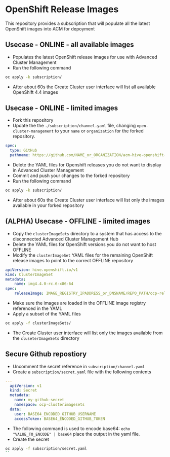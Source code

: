 # OpenShift Release Images
This repository provides a subscription that will populate all the latest OpenShift images into ACM for depoyment

## Usecase - ONLINE - all available images
- Populates the latest OpenShift release images for use with Advanced Cluster Management
- Run the following command
```bash
oc apply -k subscription/
```
- After about 60s the Create Cluster user interface will list all available OpenShift 4.4 images

## Usecase - ONLINE - limited images
- Fork this repository
- Update the the `./subscription/channel.yaml` file, changing `open-cluster-management` to your `name` or `organization` for the forked repository.
```yaml
spec:
  type: GitHub
  pathname: https://github.com/NAME_or_ORGANIZATION/acm-hive-openshift-versions.git
```
- Delete the YAML files for Openshift releases you do not want to display in Advanced Cluster Management
- Commit and push your changes to the forked repository
- Run the following command
```bash
oc apply -k subscription/
```
- After about 60s the Create Cluster user interface will list only the images available in  your forked repository


## (ALPHA) Usecase - OFFLINE - limited images
- Copy the `clusterImageSets` directory to a system that has access to the disconnected Advanced Cluster Management Hub
- Delete the YAML files for OpenShift versions you do not want to host OFFLINE
- Modify the `clusterImageSet` YAML files for the remaining OpenShift release images to point to the correct OFFLINE repository
```yaml
apiVersion: hive.openshift.io/v1
kind: ClusterImageSet
metadata:
    name: img4.4.0-rc.6-x86-64
spec:
    releaseImage: IMAGE_REGISTRY_IPADDRESS_or_DNSNAME/REPO_PATH/ocp-release:4.4.0-rc.6-x86_64
```
- Make sure the images are loaded in the OFFLINE image registry referenced in the YAML
- Apply a subset of the YAML files
```bash
oc apply -f clusterImageSets/
```
- The Create Cluster user interface will list only the images available from the `cluseterImageSets` directory

## Secure Github repostiory
- Uncomment the secret reference in `subscription/channel.yaml`
- Create a `subscription/secret.yaml` file with the following contents
```yaml
---
  apiVersion: v1
  kind: Secret
  metadata:
    name: my-github-secret
    namespace: ocp-clusterimagesets
  data:
    user: BASE64_ENCODED_GITHUB_USERNAME
    accessToken: BASE64_ENCODED_GITHUB_TOKEN
```
- The following command is used to encode base64: `echo "VALUE_TO_ENCODE" | base64`  place the output in the yaml file.
- Create the secret
```bash
oc apply -f subscription/secret.yaml
``